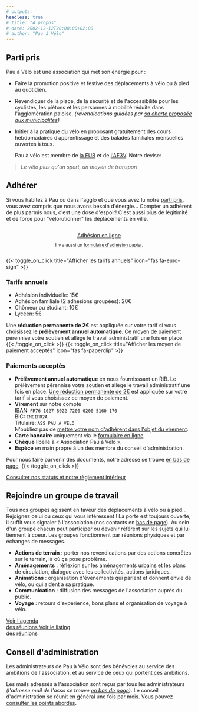 ```yaml
---
# outputs:
headless: true
# title: "À propos"
# date: 2002-12-12T20:00:00+02:00
# author: "Pau à Vélo"
---
```


## Parti pris

Pau à Vélo est une association qui met son énergie pour :

* Faire la promotion positive et festive des déplacements à vélo ou à pied au
  quotidien.
* Revendiquer de la place, de la sécurité et de l'accessibilité pour les
  cyclistes, les piétons et les personnes à mobilité réduite dans
  l'agglomération paloise. *(revendications guidées par
  [sa charte proposée aux municipalités](/a-propos/charte-deplacements-actifs-2019.pdf))*
* Initier à la pratique du vélo en proposant gratuitement des cours hebdomadaires
  d’apprentissage et des balades familiales mensuelles ouvertes à tous.



  Pau à vélo est membre de
  <a href="http://www.fub.fr" target="_blank">la FUB</a> et de
  <a href="http://www.af3v.org" target="_blank">l'AF3V</a>. Notre devise:

>  *Le vélo plus qu'un sport, un moyen de transport*




## Adhérer

Si vous habitez à Pau ou dans l'agglo et que vous avez lu notre [parti pris](#parti-pris),
vous avez compris que nous avons besoin d'énergie... Compter un adhérent de plus
parmis nous, c'est une dose d'espoir! C'est aussi plus de légitimité et de force
pour "vélorutionner" les déplacements en ville.

<div style="text-align:center;padding:1em 0;">
<a  class="pure-button pure-button-primary"
    href="https://adhesions.pauavelo.fr/nouvelle"
    target="_blank">
    Adhésion en ligne
</a>
<p style="font-size:smaller">Il y a aussi un <a href="/a-propos/adhesion-pau-a-velo.pdf">formulaire
d'adhésion papier</a>.
</div>
{{< toggle_on_click title="Afficher les tarifs annuels" icon="fas fa-euro-sign" >}}

### Tarifs annuels

* Adhésion individuelle: 15€
* Adhésion familiale (2 adhésions groupées): 20€
* Chômeur ou étudiant: 10€
* Lycéen: 5€

Une **réduction permanente de 2€** est appliquée sur votre tarif si vous choisissez le
**prélèvement annuel automatique**. Ce moyen de paiement pérennise votre
soutien et allège le travail administratif une fois en place.
{{< /toggle_on_click >}}
{{< toggle_on_click title="Afficher les moyen de paiement acceptés" icon="fas fa-paperclip" >}}

### Paiements acceptés

* **Prélèvement annuel automatique** en nous fournisssant un RIB. Le
  prélèvement pérennise votre soutien et allège le travail administratif une
  fois en place. <u>Une réduction permanente de 2€</u> est appliquée sur votre
  tarif si vous choisissez ce moyen de paiement.
* **Virement** sur notre compte<br/>
  IBAN: ` FR76 1027 8022 7200 0200 5160 170 `<br/>
  BIC: `CMCIFR2A`<br/>
  Titulaire: `ASS PAU A VELO`<br/>
  N'oubliez pas de <u>mettre votre nom d'adhérent dans l'objet du virement</u>.
* **Carte bancaire** uniquement via le
  <a href="https://adhesions.pauavelo.fr/nouvelle" target="_blank">formulaire en ligne</a>
* **Chèque** libellé à « Association Pau à Vélo ».
* **Espèce** en main propre à un des membre du conseil d'administration.

Pour nous faire parvenir des documents, notre adresse se trouve [en bas de page](#footer).
{{< /toggle_on_click >}}
<div>
<i class="fas fa-file-pdf"></i>
<a href="/a-propos/2019-12-11-pau-a-velo-satuts-et-reglement-interieur.pdf">
Consulter nos statuts et notre règlement
intérieur</a>
</div>


<h2 id="gdt">Rejoindre un groupe de travail</h2>

Tous nos groupes agissent en faveur des déplacements à vélo ou à pied... 
Rejoignez celui ou ceux qui vous intéressent&nbsp;! La porte est toujours ouverte, 
il suffit vous signaler à l'association (nos contacts en [bas de page](#footer)).
Au sein d'un groupe chacun peut participer ou devenir référent sur les sujets 
qui lui tiennent à coeur. Les groupes fonctionnent par réunions physiques et
par échanges de messages.

* **Actions de terrain** : porter nos revendications par des actions concrêtes 
  sur le terrain, là où ça pose problème.
* **Aménagements** : réflexion sur les aménagements urbains et les plans de 
  circulation, dialogue avec les collectivités, actions juridiques.
* **Animations** : organisation d'évènements qui parlent et donnent envie de 
  vélo, ou qui aident à sa pratique.
* **Communication** : diffusion des messages de l'association auprès du public.
* **Voyage** : retours d'expérience, bons plans et organisation de voyage à vélo.


<div class="pure-button-group" role="group">
  <a  class="pure-button pure-button-primary"
      target="_blank"
      href="https://framagenda.org/apps/calendar/p/nNgApqtBz78Nt7bp-cjAKBNinz6BHTomA-yqwANFrAETCr9XZf-gRxZeWnrabCQSZcN-zwZiHPzAFS4RAsAD/dayGridMonth/now">
      Voir l'agenda<br/>
      des réunions
  </a>
  <a  class="pure-button pure-button"
      href="/ca/2020/#reunions">
      Voir le listing<br/>
      des réunions
  </a>
</div>


## Conseil d'administration

Les administrateurs de Pau à Vélo sont des bénévoles au service des ambitions de
l'association, et au service de ceux qui portent ces ambitions. 

Les mails adressés à l'association sont reçus par tous les administrateurs
*(l'adresse mail de l'asso se trouve [en bas de page](#footer))*.
Le conseil d'administration se réunit en général une fois par mois.
Vous pouvez [consulter les points abordés][réunions].


[réunions]: /ca/2020/#reunions
